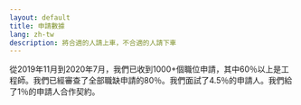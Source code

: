 ```yaml
---
layout: default
title: 申請數據
lang: zh-tw
description: 將合適的人請上車，不合適的人請下車
---
```




從2019年11月到2020年7月，我們已收到1000+個職位申請，其中60％以上是工程師。我們已經審查了全部職缺申請的80％。我們面試了4.5％的申請人。我們給了1％的申請人合作契約。

<br>

